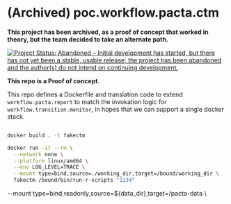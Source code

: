 # (Archived) poc.workflow.pacta.ctm

**This project has been archived, as a proof of concept that worked in theory, but the team decided to take an alternate path.**

[![Project Status: Abandoned – Initial development has started, but there has not yet been a stable, usable release; the project has been abandoned and the author(s) do not intend on continuing development.](https://www.repostatus.org/badges/latest/abandoned.svg)](https://www.repostatus.org/#abandoned)

**This repo is a Proof of concept**.

This repo defines a Dockerfile and translation code to extend `workflow.pacta.report` to match the invokation logic for `workflow.transition.monitor`, in hopes that we can support a single docker stack.

```sh

docker build . -t fakectm

docker run -it --rm \
  --network none \
  --platform linux/amd64 \
  --env LOG_LEVEL=TRACE \
  --mount type=bind,source=./working_dir,target=/bound/working_dir \
  fakectm /bound/bin/run-r-scripts "1234"


```
  --mount type=bind,readonly,source=${data_dir},target=/pacta-data \
